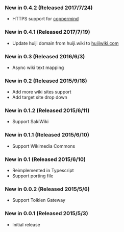 ### New in 0.4.2 (Released 2017/7/24)
* HTTPS support for [coppermind](https://coppermind.net/)

### New in 0.4.1 (Released 2017/7/19)
* Update huiji domain from huiji.wiki to [huijiwiki.com](http://www.huijiwiki.com)

### New in 0.3 (Released 2016/6/3)
* Async wiki text mapping

### New in 0.2 (Released 2015/9/18)
* Add more wiki sites support
* Add target site drop down

### New in 0.1.2 (Released 2015/6/11)
* Support SakiWiki

### New in 0.1.1 (Released 2015/6/10)
* Support Wikimedia Commons

### New in 0.1 (Released 2015/6/10)
* Reimplemented in Typescript
* Support porting file

### New in 0.0.2 (Released 2015/5/6)
* Support Tolkien Gateway

### New in 0.0.1 (Released 2015/5/3)
* Initial release